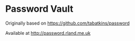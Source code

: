 Password Vault
===============

Originally based on https://github.com/tabatkins/password

Available at http://password.rland.me.uk